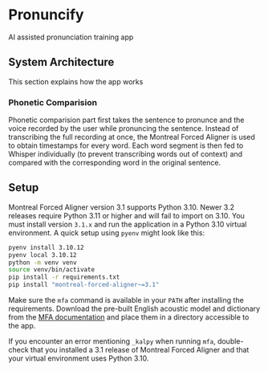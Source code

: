 # Pronuncify

AI assisted pronunciation training app

## System Architecture

This section explains how the app works

### Phonetic Comparision
Phonetic comparision part first takes the sentence to pronunce and the voice recorded by the user while pronuncing the sentence. Instead of transcribing the full recording at once, the Montreal Forced Aligner is used to obtain timestamps for every word. Each word segment is then fed to Whisper individually (to prevent transcribing words out of context) and compared with the corresponding word in the original sentence.

## Setup

Montreal Forced Aligner version 3.1 supports Python 3.10. Newer 3.2 releases
require Python 3.11 or higher and will fail to import on 3.10. You must install
version `3.1.x` and run the application in a Python 3.10 virtual environment. A
quick setup using `pyenv` might look like this:

```bash
pyenv install 3.10.12
pyenv local 3.10.12
python -m venv venv
source venv/bin/activate
pip install -r requirements.txt
pip install "montreal-forced-aligner~=3.1"
```

Make sure the `mfa` command is available in your `PATH` after installing the
requirements. Download the pre-built English acoustic model and dictionary from
the [MFA documentation](https://montreal-forced-aligner.readthedocs.io/) and
place them in a directory accessible to the app.

If you encounter an error mentioning `_kalpy` when running `mfa`, double-check
that you installed a 3.1 release of Montreal Forced Aligner and that your
virtual environment uses Python 3.10.
